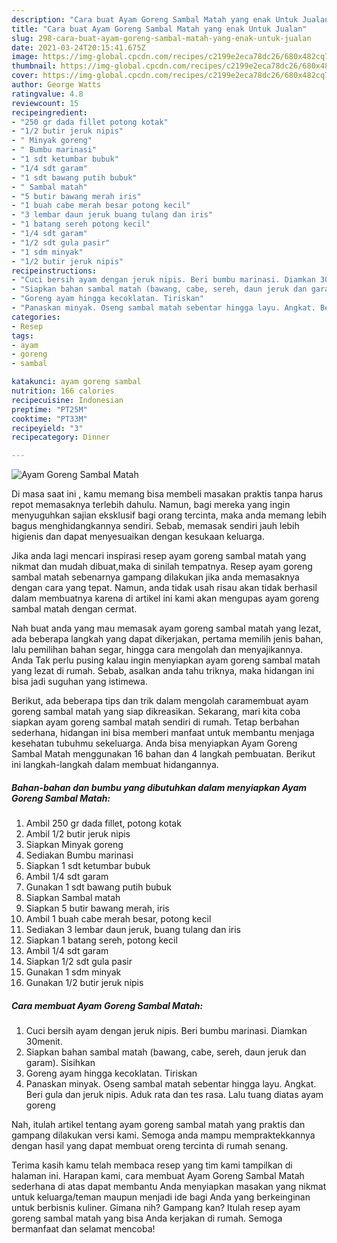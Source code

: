 ```yaml
---
description: "Cara buat Ayam Goreng Sambal Matah yang enak Untuk Jualan"
title: "Cara buat Ayam Goreng Sambal Matah yang enak Untuk Jualan"
slug: 298-cara-buat-ayam-goreng-sambal-matah-yang-enak-untuk-jualan
date: 2021-03-24T20:15:41.675Z
image: https://img-global.cpcdn.com/recipes/c2199e2eca78dc26/680x482cq70/ayam-goreng-sambal-matah-foto-resep-utama.jpg
thumbnail: https://img-global.cpcdn.com/recipes/c2199e2eca78dc26/680x482cq70/ayam-goreng-sambal-matah-foto-resep-utama.jpg
cover: https://img-global.cpcdn.com/recipes/c2199e2eca78dc26/680x482cq70/ayam-goreng-sambal-matah-foto-resep-utama.jpg
author: George Watts
ratingvalue: 4.8
reviewcount: 15
recipeingredient:
- "250 gr dada fillet potong kotak"
- "1/2 butir jeruk nipis"
- " Minyak goreng"
- " Bumbu marinasi"
- "1 sdt ketumbar bubuk"
- "1/4 sdt garam"
- "1 sdt bawang putih bubuk"
- " Sambal matah"
- "5 butir bawang merah iris"
- "1 buah cabe merah besar potong kecil"
- "3 lembar daun jeruk buang tulang dan iris"
- "1 batang sereh potong kecil"
- "1/4 sdt garam"
- "1/2 sdt gula pasir"
- "1 sdm minyak"
- "1/2 butir jeruk nipis"
recipeinstructions:
- "Cuci bersih ayam dengan jeruk nipis. Beri bumbu marinasi. Diamkan 30menit."
- "Siapkan bahan sambal matah (bawang, cabe, sereh, daun jeruk dan garam). Sisihkan"
- "Goreng ayam hingga kecoklatan. Tiriskan"
- "Panaskan minyak. Oseng sambal matah sebentar hingga layu. Angkat. Beri gula dan jeruk nipis. Aduk rata dan tes rasa. Lalu tuang diatas ayam goreng"
categories:
- Resep
tags:
- ayam
- goreng
- sambal

katakunci: ayam goreng sambal 
nutrition: 166 calories
recipecuisine: Indonesian
preptime: "PT25M"
cooktime: "PT33M"
recipeyield: "3"
recipecategory: Dinner

---
```



![Ayam Goreng Sambal Matah](https://img-global.cpcdn.com/recipes/c2199e2eca78dc26/680x482cq70/ayam-goreng-sambal-matah-foto-resep-utama.jpg)

Di masa  saat ini , kamu memang bisa membeli masakan praktis tanpa harus repot memasaknya terlebih dahulu. Namun, bagi mereka yang ingin menyuguhkan sajian eksklusif bagi orang tercinta, maka anda memang lebih bagus menghidangkannya sendiri. Sebab, memasak sendiri jauh lebih higienis dan dapat menyesuaikan dengan kesukaan keluarga.

Jika anda lagi mencari inspirasi resep ayam goreng sambal matah yang nikmat dan mudah dibuat,maka di sinilah tempatnya. Resep ayam goreng sambal matah  sebenarnya gampang dilakukan jika anda memasaknya dengan cara yang tepat. Namun, anda tidak usah risau akan tidak berhasil dalam membuatnya 
karena di artikel ini kami akan mengupas ayam goreng sambal matah dengan cermat.  



Nah buat anda yang mau memasak ayam goreng sambal matah yang lezat, ada beberapa langkah yang dapat dikerjakan, pertama memilih jenis bahan, lalu pemilihan bahan segar, hingga cara mengolah dan menyajikannya. Anda Tak perlu pusing kalau ingin menyiapkan ayam goreng sambal matah yang lezat di rumah. Sebab, asalkan anda  tahu triknya, maka hidangan ini bisa jadi suguhan yang istimewa.

Berikut, ada beberapa tips dan trik dalam mengolah caramembuat ayam goreng sambal matah yang siap dikreasikan. Sekarang, mari kita coba siapkan ayam goreng sambal matah sendiri di rumah. Tetap berbahan sederhana, hidangan ini bisa memberi manfaat untuk membantu menjaga kesehatan tubuhmu sekeluarga. Anda bisa menyiapkan Ayam Goreng Sambal Matah menggunakan 16 bahan dan 4 langkah pembuatan. Berikut ini langkah-langkah dalam membuat hidangannya.

<!--inarticleads1-->

##### Bahan-bahan dan bumbu yang dibutuhkan dalam menyiapkan Ayam Goreng Sambal Matah:

1. Ambil 250 gr dada fillet, potong kotak
1. Ambil 1/2 butir jeruk nipis
1. Siapkan  Minyak goreng
1. Sediakan  Bumbu marinasi
1. Siapkan 1 sdt ketumbar bubuk
1. Ambil 1/4 sdt garam
1. Gunakan 1 sdt bawang putih bubuk
1. Siapkan  Sambal matah
1. Siapkan 5 butir bawang merah, iris
1. Ambil 1 buah cabe merah besar, potong kecil
1. Sediakan 3 lembar daun jeruk, buang tulang dan iris
1. Siapkan 1 batang sereh, potong kecil
1. Ambil 1/4 sdt garam
1. Siapkan 1/2 sdt gula pasir
1. Gunakan 1 sdm minyak
1. Gunakan 1/2 butir jeruk nipis




<!--inarticleads2-->

##### Cara membuat Ayam Goreng Sambal Matah:

1. Cuci bersih ayam dengan jeruk nipis. Beri bumbu marinasi. Diamkan 30menit.
1. Siapkan bahan sambal matah (bawang, cabe, sereh, daun jeruk dan garam). Sisihkan
1. Goreng ayam hingga kecoklatan. Tiriskan
1. Panaskan minyak. Oseng sambal matah sebentar hingga layu. Angkat. Beri gula dan jeruk nipis. Aduk rata dan tes rasa. Lalu tuang diatas ayam goreng




Nah, itulah artikel tentang  ayam goreng sambal matah  yang praktis dan gampang dilakukan versi kami. Semoga anda mampu mempraktekkannya dengan hasil yang dapat membuat oreng tercinta di rumah senang. 

Terima kasih kamu telah membaca resep yang tim kami tampilkan di halaman ini. Harapan kami, cara membuat  Ayam Goreng Sambal Matah sederhana di atas dapat membantu Anda menyiapkan masakan yang nikmat untuk keluarga/teman maupun menjadi ide bagi Anda yang berkeinginan untuk berbisnis kuliner. Gimana nih? Gampang kan? Itulah resep ayam goreng sambal matah yang bisa Anda kerjakan di rumah. Semoga bermanfaat dan selamat mencoba!

